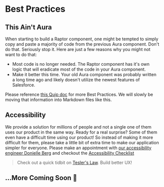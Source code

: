 # Best Practices

## This Ain't Aura

When starting to build a Raptor component, one might be tempted to simply copy and paste a majority of code from the previous Aura component. Don't do that. Seriously stop it. Here are just a few reasons why you might not want to do that:
- Most code is no longer needed. The Raptor component has it's own logic that will eradicate most of the code in your Aura component.
- Make it better this time. Your old Aura component was probably written a long time ago and likely doesn't utilize the newest features of Salesforce.

Please reference [this Quip doc](https://salesforce.quip.com/2vxjAaTjclqT) for more Best Practices. We will slowly be moving that information into Markdown files like this.

## Accessibility

We provide a solution for millions of people and not a single one of them uses our product in the same way. Ready for a real surprise? Some of them even have a difficult time using our product! So instead of making it more difficult for them, please take a little bit of extra time to make our application simpler for everyone. Please make an appointment with [our accessibility engineer Donielle Berg](d.berg@salesforce.com) and checkout the [Accessibility Checklist](https://sites.google.com/salesforce.com/accessibility/checklists/engineering-checklist)

> Check out a quick tidbit on [Tesler's Law](https://lawsofux.com/teslers-law.html). Build better UX!

## ...More Coming Soon :wrench: